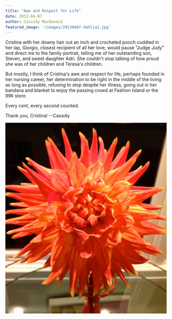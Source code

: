 ```yaml
---
title: "Awe and Respect for Life"
date: 2013-04-07
author: Cassidy MacDonald
featured_image: '/images/20130407-dahlia2.jpg'
---
```


Cristina with her downy hair out an inch and crocheted pooch cuddled in her lap, Giorgio, closest recipient of all her love, would pause "Judge Judy" and direct me to the family portrait, telling me of her outstanding son, Steven, and sweet daughter Adri. She couldn't stop talking of how proud she was of her children and Teresa's children.

But mostly, I think of Cristina's awe and respect for life, perhaps founded in her nursing career, her determination to be right in the middle of the living as long as possible, refusing to stop despite her illness, going out in her bandana and blanket to enjoy the passing crowd at Fashion Island or the 99¢ store.

Every cent, every second counted.

Thank you, Cristina!
--Cassidy

![](/images/20130407-dahlia2.jpg)
